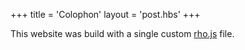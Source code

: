 +++
title = 'Colophon'
layout = 'post.hbs'
+++

This website was build with a single custom [rho.js](https://github.com/fox-projects/edwinkofler.com/blob/main/rho.js) file.
